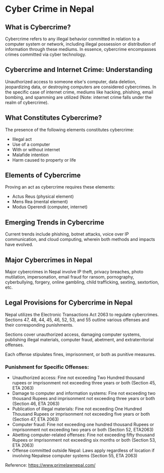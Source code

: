 # Cyber Crime in Nepal

## What is Cybercrime?

Cybercrime refers to any illegal behavior committed in relation to a computer system or network, including illegal possession or distribution of information through these mediums. In essence, cybercrime encompasses crimes committed via cyber technology.

## Cybercrime and Internet Crime: Understanding

Unauthorized access to someone else's computer, data deletion, jeopardizing data, or destroying computers are considered cybercrimes. In the specific case of internet crime, mediums like hacking, phishing, email bombing, and spamming are utilized (Note: internet crime falls under the realm of cybercrime).

## What Constitutes Cybercrime?

The presence of the following elements constitutes cybercrime:

- Illegal act
- Use of a computer
- With or without internet
- Malafide intention
- Harm caused to property or life

## Elements of Cybercrime

Proving an act as cybercrime requires these elements:

- Actus Reus (physical element)
- Mens Rea (mental element)
- Modus Operendi (computer, internet)

## Emerging Trends in Cybercrime

Current trends include phishing, botnet attacks, voice over IP communication, and cloud computing, wherein both methods and impacts have evolved.

## Major Cybercrimes in Nepal

Major cybercrimes in Nepal involve IP theft, privacy breaches, photo mutilation, impersonation, email fraud for ransom, pornography, cyberbullying, forgery, online gambling, child trafficking, sexting, sextortion, etc.

## Legal Provisions for Cybercrime in Nepal

Nepal utilizes the Electronic Transactions Act 2063 to regulate cybercrimes. Sections 47, 48, 44, 45, 46, 52, 53, and 55 outline various offenses and their corresponding punishments.

Sections cover unauthorized access, damaging computer systems, publishing illegal materials, computer fraud, abetment, and extraterritorial offenses.

Each offense stipulates fines, imprisonment, or both as punitive measures.

### Punishment for Specific Offenses:

- Unauthorized access: Fine not exceeding Two Hundred thousand rupees or imprisonment not exceeding three years or both (Section 45, ETA 2063)
- Damage to computer and information systems: Fine not exceeding two thousand Rupees and imprisonment not exceeding three years or both (Section 46, ETA 2063)
- Publication of illegal materials: Fine not exceeding One Hundred Thousand Rupees or imprisonment not exceeding five years or both (Section 47, ETA 2063)
- Computer fraud: Fine not exceeding one hundred thousand Rupees or imprisonment not exceeding two years or both (Section 52, ETA2063)
- Abetting computer-related offenses: Fine not exceeding fifty thousand Rupees or imprisonment not exceeding six months or both (Section 53, ETA 2063)
- Offense committed outside Nepal: Laws apply regardless of location if involving Nepalese computer systems (Section 55, ETA 2063)



Reference: https://www.primelawnepal.com/

